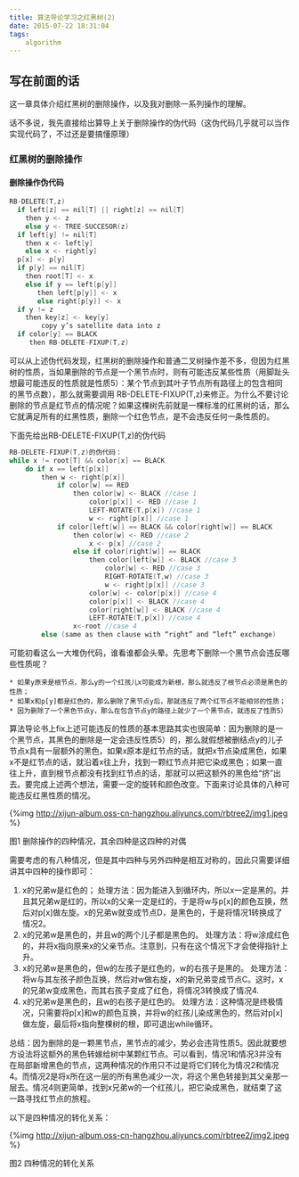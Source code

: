 ```yaml
---
title: 算法导论学习之红黑树(2)
date: 2015-07-22 18:31:04
tags:
	algorithm
---
```


## 写在前面的话

这一章具体介绍红黑树的删除操作，以及我对删除一系列操作的理解。

话不多说，我先直接给出算导上关于删除操作的伪代码（这伪代码几乎就可以当作实现代码了，不过还是要搞懂原理）

<!-- more -->

### 红黑树的删除操作
#### 删除操作伪代码

```c
RB-DELETE(T,z)
  if left[z] == nil[T] || right[z] == nil[T]
    then y <- z
    else y <- TREE-SUCCESOR(z)
  if left[y] != nil[T]
    then x <- left[y]
    else x <- right[y]
  p[x] <- p[y]
  if p[y] == nil[T]
    then root[T] <- x
   	else if y == left[p[y]]
       then left[p[y]] <- x
       else right[p[y]] <- x
  if y != z
    then key[z] <- key[y]
        copy y’s satellite data into z
  if color[y] == BLACK
     then RB-DELETE-FIXUP(T,z)
 ```

可以从上述伪代码发现，红黑树的删除操作和普通二叉树操作差不多，但因为红黑树的性质，当如果删除的节点是一个黑节点时，则有可能违反某些性质（用脚趾头想最可能违反的性质就是性质5）：某个节点到其叶子节点所有路径上的包含相同的黑节点数），那么就需要调用 RB-DELETE-FIXUP(T,z)来修正。为什么不要讨论删除的节点是红节点的情况呢？如果这棵树先前就是一棵标准的红黑树的话，那么它就满足所有的红黑性质，删除一个红色节点，是不会违反任何一条性质的。

下面先给出RB-DELETE-FIXUP(T,z)的伪代码

```c
RB-DELETE-FIXUP(T,z)的伪代码： 
while x != root[T] && color[x] == BLACK 
 	do if x == left[p[x]] 
 		then w <- right[p[x]] 
 			if color[w] == RED 
 				then color[w] <- BLACK //case 1 
 					color[p[x]] <- RED //case 1 
 					LEFT-ROTATE(T,p[x]) //case 1 
 					w <- right[p[x]] //case 1 
 			if color[left[w]] == BLACK && color[right[w]] == BLACK 
 				then color[w] <- RED //case 2 
 					x <- p[x] //case 2 
 				else if color[right[w]] == BLACK 
 					then color[left[w]] <- BLACK //case 3 
 						color[w] <- RED //case 3 
 						RIGHT-ROTATE(T,w) //case 3 
 						w <- right[p[x]] //case 3 
 					color[w] <- color[p[x]] //case 4 
 					color[p[x]] <- BLACK //case 4 
 					color[right[w]] <- BLACK //case 4 
 					LEFT-ROTATE(T,p[x]) //case 4 
 				x<-root //case 4 
 		else (same as then clause with “right” and “left” exchange)
 ```

 可能初看这么一大堆伪代码，谁看谁都会头晕。先思考下删除一个黑节点会违反哪些性质呢？

	* 如果y原来是根节点，那么y的一个红孩儿x可能成为新根，那么就违反了根节点必须是黑色的性质；
	* 如果x和p[y]都是红色的，那么删除了黑节点y后，那就违反了两个红节点不能相邻的性质；
	* 因为删除了一个黑色节点y，那么在包含节点y的路径上就少了一个黑节点，就违反了性质5）

算法导论书上fix上述可能违反的性质的基本思路其实也很简单：因为删除的是一个黑节点，其黑色的删除是一定会违反性质5）的，那么就假想被删结点y的儿子节点x具有一层额外的黑色，如果x原本是红节点的话，就把x节点染成黑色，如果x不是红节点的话，就沿着x往上升，找到一颗红节点并把它染成黑色；如果一直往上升，直到根节点都没有找到红节点的话，那就可以把这额外的黑色给“挤”出去。要完成上述两个想法，需要一定的旋转和颜色改变。下面来讨论具体的八种可能违反红黑性质的情况。

{%img http://xijun-album.oss-cn-hangzhou.aliyuncs.com/rbtree2/img1.jpeg %}


图1 删除操作的四种情况，其余四种是这四种的对偶

需要考虑的有八种情况，但是其中四种与另外四种是相互对称的，因此只需要详细讲其中四种的操作即可：
1. x的兄弟w是红色的；
处理方法：因为能进入到循环内，所以x一定是黑的。并且其兄弟w是红的，所以x的父亲一定是红的，于是将w与p[x]的颜色互换，然后对p[x]做左旋。x的兄弟w就变成节点D，是黑色的，于是将情况1转换成了情况2。
2. x的兄弟w是黑色的，并且w的两个儿子都是黑色的。
处理方法：将w涂成红色的，并将x指向原来x的父亲节点。注意到，只有在这个情况下才会使得指针上升。
3. x的兄弟w是黑色的，但w的左孩子是红色的，w的右孩子是黑的。
处理方法：将w与其左孩子颜色互换，然后对w做右旋，x的新兄弟变成节点C。这时，x的兄弟w变成黑色，而其右孩子变成了红色，将情况3转换成了情况4.
4. x的兄弟w是黑色的，且w的右孩子是红色的。
处理方法：这种情况是终极情况，只需要将p[x]和w的颜色互换，并将w的红孩儿染成黑色的，然后对p[x]做左旋，最后将x指向整棵树的根，即可退出while循环。

总结：因为删除的是一颗黑节点，黑节点的减少，势必会违背性质5。因此就要想方设法将这额外的黑色转嫁给树中某颗红节点。可以看到，情况1和情况3并没有在局部新增黑色的节点，这两种情况的作用只不过是将它们转化为情况2和情况4。而情况2是将x所在这一层的所有黑色减少一次，将这个黑色转接到其父亲那一层去。情况4则更简单，找到x兄弟w的一个红孩儿，把它染成黑色，就结束了这一路寻找红节点的旅程。

以下是四种情况的转化关系：

{%img http://xijun-album.oss-cn-hangzhou.aliyuncs.com/rbtree2/img2.jpeg %}

图2 四种情况的转化关系